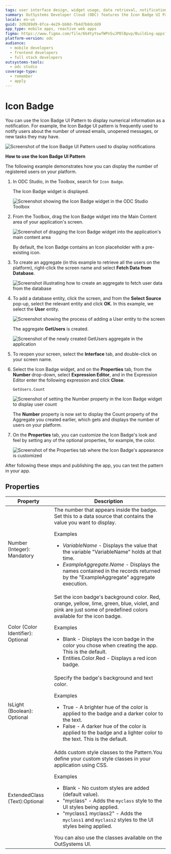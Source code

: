 ```yaml
---
tags: user interface design, widget usage, data retrieval, notifications system, database manipulation
summary: OutSystems Developer Cloud (ODC) features the Icon Badge UI Pattern for displaying notifications such as unread messages or user counts.
locale: en-us
guid: 2d9289d9-8fce-4e29-bb0d-fb4d7b8dcdd9
app_type: mobile apps, reactive web apps
figma: https://www.figma.com/file/6G4tyYswfWPn5uJPDlBpvp/Building-apps?type=design&node-id=3208%3A19685&t=ZwHw8hXeFhwYsO5V-1
platform-version: odc
audience:
  - mobile developers
  - frontend developers
  - full stack developers
outsystems-tools:
  - odc studio
coverage-type:
  - remember
  - apply
---
```


# Icon Badge

You can use the Icon Badge UI Pattern to display numerical information as a notification. For example, the Icon Badge UI pattern is frequently used to notify users about the number of unread emails, unopened messages, or new tasks they may have.

![Screenshot of the Icon Badge UI Pattern used to display notifications](images/iconbadge-1-ss.png "Icon Badge UI Pattern Example")

**How to use the Icon Badge UI Pattern**

The following example demonstrates how you can display the number of registered users on your platform.

1. In ODC Studio, in the Toolbox, search for `Icon Badge`.

    The Icon Badge widget is displayed.

    ![Screenshot showing the Icon Badge widget in the ODC Studio Toolbox](images/iconbadge-2-ss.png "Icon Badge Widget in ODC Studio Toolbox")

1. From the Toolbox, drag the Icon Badge widget into the Main Content area of your application's screen.

    ![Screenshot of dragging the Icon Badge widget into the application's main content area](images/iconbadge-3-ss.png "Dragging Icon Badge Widget into Main Content Area")

    By default, the Icon Badge contains an Icon placeholder with a pre-existing icon.

1. To create an aggregate (in this example to retrieve all the users on the platform), right-click the screen name and select **Fetch Data from Database**.

    ![Screenshot illustrating how to create an aggregate to fetch user data from the database](images/iconbadge-4-ss.png "Creating an Aggregate for User Data")

1. To add a database entity, click the screen, and from the **Select Source** pop-up, select the relevant entity and click **OK**. In this example, we select the **User** entity.

    ![Screenshot showing the process of adding a User entity to the screen](images/iconbadge-5-ss.png "Adding a Database Entity to the Screen")

    The aggregate **GetUsers** is created.

    ![Screenshot of the newly created GetUsers aggregate in the application](images/iconbadge-6-ss.png "Aggregate GetUsers Created")

1. To reopen your screen, select the **Interface** tab, and double-click on your screen name.

1. Select the Icon Badge widget, and on the **Properties** tab, from the **Number** drop-down, select **Expression Editor**, and in the Expression Editor enter the following expression and click **Close**.

    `GetUsers.Count`

    ![Screenshot of setting the Number property in the Icon Badge widget to display user count](images/iconbadge-7-ss.png "Setting the Number Property in Icon Badge Widget")

    The **Number** property is now set to display the Count property of the Aggregate you created earlier, which gets and displays the number of users on your platform.

1. On the **Properties** tab, you can customize the Icon Badge's look and feel by setting any of the optional properties, for example, the color.

    ![Screenshot of the Properties tab where the Icon Badge's appearance is customized](images/iconbadge-8-ss.png "Customizing Icon Badge Pattern Appearance")

After following these steps and publishing the app, you can test the pattern in your app.

## Properties

| Property                           | Description                                                                                                                                                                                                                                                                                                                                                                                                                                                                                                                                                                                                           |
|------------------------------------|-----------------------------------------------------------------------------------------------------------------------------------------------------------------------------------------------------------------------------------------------------------------------------------------------------------------------------------------------------------------------------------------------------------------------------------------------------------------------------------------------------------------------------------------------------------------------------------------------------------------------|
| Number (Integer): Mandatory        | The number that appears inside the badge. Set this to a data source that contains the value you want to display. <p>Examples <ul><li>_VariableName_ - Displays the value that the variable "VariableName" holds at that time.</li><li>_ExampleAggregate.Name_ - Displays the names contained in the records returned by the "ExampleAggregate" aggregate execution.</li></ul></p>                                                                                                                                                                                                                                     |
| Color (Color Identifier): Optional | Set the icon badge's background color. Red, orange, yellow, lime, green, blue, violet, and pink are just some of predefined colors available for the icon badge. <p>Examples <ul><li>Blank - Displays the icon badge in the color you chose when creating the app. This is the default.</li><li>Entities.Color.Red - Displays a red icon badge.</li></ul></p>                                                                                                                                                                                                                                                         |
| IsLight (Boolean): Optional        | Specify the badge's background and text color. <p>Examples <ul><li>True - A brighter hue of the color is applied to the badge and a darker color to the text.</li><li>False - A darker hue of the color is applied to the badge and a lighter color to the text. This is the default.</li></ul></p>                                                                                                                                                                                                                                                                                                                   |
| ExtendedClass (Text):Optional      | Adds custom style classes to the Pattern.You define your custom style classes in your application using CSS. <p>Examples <ul><li>Blank - No custom styles are added (default value).</li><li>"myclass" - Adds the ``myclass`` style to the UI styles being applied.</li><li>"myclass1 myclass2" - Adds the ``myclass1`` and ``myclass2`` styles to the UI styles being applied.</li></ul></p>You can also use the classes available on the OutSystems UI. |
